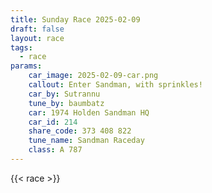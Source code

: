 ```yaml
---
title: Sunday Race 2025-02-09
draft: false
layout: race
tags:
  - race
params:
    car_image: 2025-02-09-car.png
    callout: Enter Sandman, with sprinkles!
    car_by: Sutrannu
    tune_by: baumbatz
    car: 1974 Holden Sandman HQ
    car_id: 214
    share_code: 373 408 822
    tune_name: Sandman Raceday
    class: A 787
---
```


{{< race >}}
